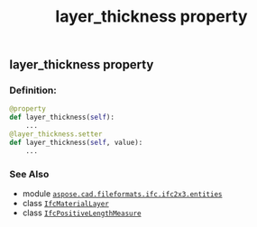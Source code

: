 ﻿---
title: layer_thickness property
second_title: Aspose.CAD for Python via .NET API References
description: 
type: docs
weight: 70
url: /python-net/aspose.cad.fileformats.ifc.ifc2x3.entities/ifcmateriallayer/layer_thickness/
is_root: false
---

## layer_thickness property

### Definition:
```python
@property
def layer_thickness(self):
    ...
@layer_thickness.setter
def layer_thickness(self, value):
    ...
```

### See Also
* module [`aspose.cad.fileformats.ifc.ifc2x3.entities`](../../)
* class [`IfcMaterialLayer`](/cad/python-net/aspose.cad.fileformats.ifc.ifc2x3.entities/ifcmateriallayer)
* class [`IfcPositiveLengthMeasure`](/cad/python-net/aspose.cad.fileformats.ifc.ifc2x3.types/ifcpositivelengthmeasure)
